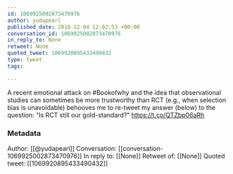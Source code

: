 ```yaml
---
id: 1069925002873470976
author: yudapearl
published_date: 2018-12-04 12:02:53 +00:00
conversation_id: 1069925002873470976
in_reply_to: None
retweet: None
quoted_tweet: 1069920895433490432
type: tweet
tags:

---
```


A recent emotional attack on #Bookofwhy and the idea that observational studies can sometimes be more trustworthy than RCT (e.g., when selection bias is unavoidable) behooves me to re-tweet my answer (below) to the question:  "Is RCT still our gold-standard?" https://t.co/QTZbp06aRh

### Metadata

Author: [[@yudapearl]]
Conversation: [[conversation-1069925002873470976]]
In reply to: [[None]]
Retweet of: [[None]]
Quoted tweet: [[1069920895433490432]]
